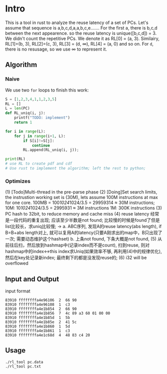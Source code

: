 # Intro
This is a tool in rust to analyze the reuse latency of a set of PCs.
Let's assume that sequence is a,b,c,d,a,a,b,c,e.......
For the first a, there is b,c,d between the next appearence. so the reuse latency is unique([b,c,d]) = 3. We didn't count the repetitive PCs. We denote it as RL[0] = (a, 3).
Similairy,  RL[1]=(b, 3), RL[2]=(c, 3), RL[3] = (d, ∞), RL[4] = (a, 0) and so on. For `d`, there is no resusage, so we use ∞ to represent it.

## Algorithm

### Naive
We use two `for` loops to finish this work:
```python
S = [1,2,3,4,1,1,2,3,5]
RL = []
L = len(PC)
def RL_uniq(i, j):
    printf("TODO: implement")
    return 1

for i in range(L):
    for j in range(i+1, L):
        if S[i]!=S[j]:
            continue
        RL.append(RL_uniq(i, j));

print(RL)
# use RL to create pdf and cdf
# Use rust to implement the algorithm; left the rest to python;
```

### Optimizes
(1) [Todo]Multi-thread in the pre-parse phase
(2) [Doing]Set search limits, the instrustion working set is (30M), lets assume 100M instructions at max for one core. 100MB = 100*1024*1024/3.5 = 29959314 ≈ 30M instructions;
10M: 10*1024*1024/3.5 = 2995931 ≈ 3M instructions
1M: 300K instructions
(3) PC hash to 32bit, to reduce memory and cache miss
(4) reuse latency 经常是一段代码的重复出现; 应该至少半数是not found; 比较慢的时候是found了但是list比较长，求uniq比较慢; -> a. ABC序列, 发现A的reuse latency(abs length), if B=B+abs length对上, 就可以复用A的latency(只要A刚求出的map中，B只出现了一次; 需要动态维护这个hashset) b. 上条not found, 下条大概是not found, 
(5) 从前往后扫，然后放到hashmap中(记录index而不是count), 扫到reuse, 则对hashmap中的index<->this index求Uniq(如果效率不够, 再利用(4)中的规律优化), 然后在key处记录新index;  最终剩下的都是没发现reuse的;
(6) i32 will be overflowed
## Input and Output

input format
```
83910 ffffffffa4e96106  2  66 90
83910 ffffffffa4e96108  1  c3
83910 ffffffffa4e1b854  2  66 90
83910 ffffffffa4e1b856  7  4c 89 a3 60 01 00 00
83910 ffffffffa4e1b85d  1  5b
83910 ffffffffa4e1b85e  2  41 5c
83910 ffffffffa4e1b860  1  5d
83910 ffffffffa4e1b861  1  c3
83910 ffffffffa4e1c68d  4  48 83 c4 20
```
## Usage
```
./rl_tool pc.data
./rl_tool pc.txt
```
